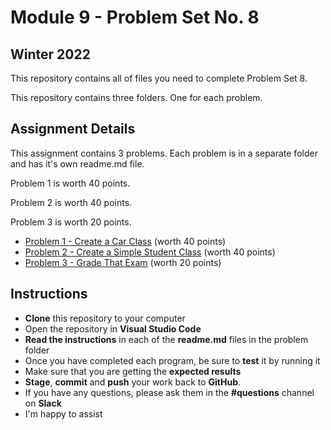 # Module 9 - Problem Set No. 8

## Winter 2022

This repository contains all of files you need to complete Problem Set 8.

This repository contains three folders. One for each problem.

## Assignment Details

This assignment contains 3 problems. Each problem is in a separate folder and has it's own readme.md file.

Problem 1 is worth 40 points.

Problem 2 is worth 40 points.

Problem 3 is worth 20 points.

- [Problem 1 - Create a Car Class](https://github.com/belgort-clark/ctec-121-1a-problem-set-8/tree/master/problem01) (worth 40 points)
- [Problem 2 - Create a Simple Student Class](https://github.com/belgort-clark/ctec-121-1a-problem-set-8/tree/master/problem02) (worth 40 points)
- [Problem 3 - Grade That Exam](https://github.com/belgort-clark/ctec-121-1a-problem-set-8/tree/master/problem03) (worth 20 points)

## Instructions

- **Clone** this repository to your computer
- Open the repository in **Visual Studio Code**
- **Read the instructions** in each of the **readme.md** files in the problem folder
- Once you have completed each program, be sure to **test** it by running it
- Make sure that you are getting the **expected results**
- **Stage**, **commit** and **push** your work back to **GitHub**.
- If you have any questions, please ask them in the **#questions** channel on **Slack**
- I'm happy to assist